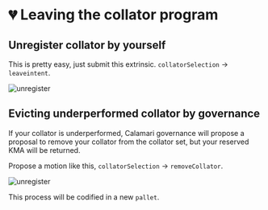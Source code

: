 # 💔 Leaving the collator program

## Unregister collator by yourself

This is pretty easy, just submit this extrinsic. `collatorSelection` → `leaveintent`.

![unregister](images/leave-by-yourself.png)

## Evicting underperformed collator by governance

If your collator is underperformed, Calamari governance will propose a proposal to remove your collator from the collator set, but your reserved KMA will be returned.

Propose a motion like this, `collatorSelection` → `removeCollator`.

![unregister](images/leave-by-council.png)

This process will be codified in a new `pallet`. 